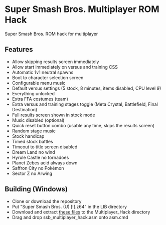# Super Smash Bros. Multiplayer ROM Hack
Super Smash Bros. ROM hack for multiplayer

## Features
- Allow skipping results screen immediately
- Allow start immediately on versus and training CSS
- Automatic 1v1 neutral spawns
- Boot to character selection screen
- Configurable menu music
- Default versus settings (5 stock, 8 minutes, items disabled, CPU level 9)
- Everything unlocked
- Extra FFA costumes (team)
- Extra versus and training stages toggle (Meta Crystal, Battlefield, Final Destination)
- Full results screen shown in stock mode
- Music disabled (optional)
- Quick reset button combo (usable any time, skips the results screen)
- Random stage music
- Stock handicap
- Timed stock battles
- Timeout to title screen disabled
- Dream Land no wind
- Hyrule Castle no tornadoes
- Planet Zebes acid always down
- Saffron City no Pokémon
- Sector Z no Arwing

## Building (Windows)
- Clone or download the repository
- Put "Super Smash Bros. (U) [!].z64" in the LIB directory
- Download and extract [these files](https://drive.google.com/file/d/0B1g_ALmgbOzxSDdWVVA4TXdwWlk/view?usp=sharing) to the Multiplayer_Hack directory
- Drag and drop ssb_multiplayer_hack.asm onto asm.cmd

